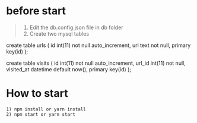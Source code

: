 # before start
>1) Edit the db.config.json file in db folder
>2) Create two mysql tables

create table urls (
    id int(11) not null auto_increment,
    url text not null,
    primary key(id)
);

create table visits (
    id int(11) not null auto_increment,
    url_id int(11) not null,
    visited_at datetime default now(),
    primary key(id)
);

# How to start
```
1) npm install or yarn install
2) npm start or yarn start
```